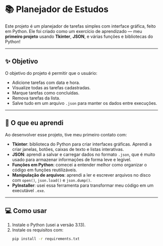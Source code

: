 # 📚 Planejador de Estudos

Este projeto é um planejador de tarefas simples com interface gráfica, feito em Python. Ele foi criado como um exercício de aprendizado — meu **primeiro projeto** usando **Tkinter**, **JSON**, e várias funções e bibliotecas do Python!

---

## ✨ Objetivo

O objetivo do projeto é permitir que o usuário:

- Adicione tarefas com data e hora.
- Visualize todas as tarefas cadastradas.
- Marque tarefas como concluídas.
- Remova tarefas da lista.
- Salve tudo em um arquivo `.json` para manter os dados entre execuções.

---

## 🧠 O que eu aprendi

Ao desenvolver esse projeto, tive meu primeiro contato com:

- **Tkinter**: biblioteca do Python para criar interfaces gráficas. Aprendi a criar janelas, botões, caixas de texto e listas interativas.
- **JSON**: aprendi a salvar e carregar dados no formato `.json`, que é muito usado para armazenar informações de forma leve e legível.
- **Funções em Python**: comecei a entender melhor como organizar o código em funções reutilizáveis.
- **Manipulação de arquivos**: aprendi a ler e escrever arquivos no disco com `open()`, `json.load()` e `json.dump()`.
- **PyInstaller**: usei essa ferramenta para transformar meu código em um executável `.exe`.
---

## 💻 Como usar

1. Instale o Python (usei a versão 3.13).
2. Instale os requisitos com:
   ```bash
   pip install -r requirements.txt
